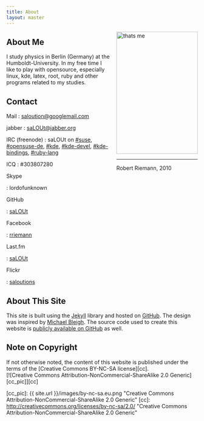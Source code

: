 ```yaml
---
title: About
layout: master
---
```

<div style="float:right; margin-left: 1em;">
  <img width="214px" height="322px" alt="thats me" src="http://salout.github.com/images/me.jpg"><br />
  <hr />
  Robert Riemann, 2010
</div>

## About Me

I study physics in Berlin (Germany) at the Humboldt-University.
In my free time I like to play with opensource, especially
linux, kde, latex, root, ruby and other programs related to my studies.

## Contact

Mail
: <saloution@googlemail.com>

jabber
: saLOUt@jabber.org

IRC (freenode)
: saLOUt on [#suse](irc://irc.opensuse.org/suse),
  [#opensuse-de](irc://irc.opensuse.org/opensuse-de),
  [#kde](irc://irc.opensuse.org/kde),
  [#kde-devel](irc://irc.opensuse.org/kde-devel),
  [#kde-bindings](irc://irc.opensuse.org/kde-bindings),
  [#ruby-lang](irc://irc.opensuse.org/ruby-lang)

ICQ
: \#303807280

Skype

: lordofunknown

GitHub

: [saLOUt](http://github.com/saLOUt/)

Facebook

: [rriemann](http://www.facebook.com/rriemann)

Last.fm

: [saLOUt](http://www.lastfm.de/user/saLOUt)

Flickr

: [saloutions](http://www.flickr.com/photos/27621704@N07/)

## About This Site

This site is built using the [Jekyll](http://github.com/mojombo/jekyll) library and hosted on [GitHub](http://github.com/). The design was inspired by [Michael Bleigh](http://github.com/mbleigh/mbleigh.github.com). The source code used to create this website is [publicly available on GitHub](http://github.com/saLOUt/saLOUt.github.com) as well.

## Note on Copyright

If not otherwise noted, the content of this website is published under the terms of the
[Creative Commons BY-NC-SA license][cc].   
[![Creative Commons Attribution-NonCommercial-ShareAlike 2.0 Generic][cc_pic]][cc]

[cc_pic]: {{ site.url }}/images/by-nc-sa.eu.png "Creative Commons Attribution-NonCommercial-ShareAlike 2.0 Generic"
[cc]: http://creativecommons.org/licenses/by-nc-sa/2.0/ "Creative Commons Attribution-NonCommercial-ShareAlike 2.0 Generic"
